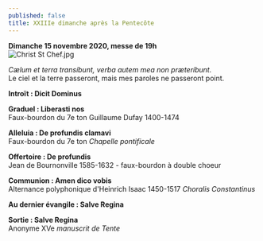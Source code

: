 ```yaml
---
published: false
title: XXIIIe dimanche après la Pentecôte
---
```

**Dimanche 15 novembre 2020, messe de 19h**  
![Christ St Chef.jpg]({{site.baseurl}}/images/Christ%20St%20Chef.jpg)

*Cælum et terra transíbunt, verba autem mea non præteríbunt.*  
Le ciel et la terre passeront, mais mes paroles ne passeront point.

**Introït : Dicit Dominus**

**Graduel : Liberasti nos**  
Faux-bourdon du 7e ton Guillaume Dufay 1400-1474

**Alleluia : De profundis clamavi**  
Faux-bourdon du 7e ton *Chapelle pontificale*

**Offertoire : De profundis**  
Jean de Bournonville 1585-1632 - faux-bourdon à double choeur 

**Communion : Amen dico vobis**  
Alternance polyphonique d'Heinrich Isaac 1450-1517 *Choralis Constantinus*

**Au dernier évangile : Salve Regina**

**Sortie : Salve Regina**  
Anonyme XVe *manuscrit de Tente*